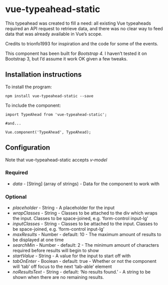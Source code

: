 # vue-typeahead-static

This typeahead was created to fill a need: all existing Vue typeaheads required an API request to retrieve data, and there was no clear way to feed data that was already available in Vue’s scope.

Credits to trionfo1993 for inspiration and  the code for some of the events.

This component has been built for *Bootstrap 4.* I haven’t tested it on Bootstrap 3, but I’d assume it work OK given a few tweaks.

## Installation instructions

To install the program:

```
npm install vue-typeahead-static --save
```

To include the component:

```
import TypeAhead from 'vue-typeahead-static';

#and...

Vue.component('TypeAhead', TypeAhead);
```

## Configuration
Note that vue-typeahead-static accepts *v-model*

### Required
* *data* - [String] (array of strings) - Data for the component to work with

### Optional
* *placeholder* - String - A placeholder for the input
* *wrapClasses* - String - Classes to be attached to the div which wraps the input. Classes to be space-joined, e.g. ‘form-control input-lg’
* *inputClasses* - String - Classes to be attached to the input. Classes to be space-joined, e.g. ‘form-control input-lg’
* *maxResults* - Number - default: 10 - The maximum amount of results to be displayed at one time
* *searchMin* - Number - default: 2 - The minimum amount of characters required before results will begin to show
* *startValue* - String - A value for the input to start off with
* *tabOnEnter* - Boolean - default: true - Whether or not the component will ‘tab’ off focus to the next ‘tab-able’ element
* *noResultsText* - String - default: ‘No results found.’ - A string to be shown when there are no remaining results.